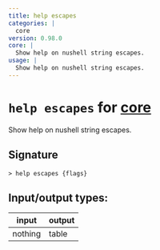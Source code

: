 ```yaml
---
title: help escapes
categories: |
  core
version: 0.98.0
core: |
  Show help on nushell string escapes.
usage: |
  Show help on nushell string escapes.
---
```

<!-- This file is automatically generated. Please edit the command in https://github.com/nushell/nushell instead. -->

# `help escapes` for [core](/commands/categories/core.md)

<div class='command-title'>Show help on nushell string escapes.</div>

## Signature

```> help escapes {flags} ```


## Input/output types:

| input   | output |
| ------- | ------ |
| nothing | table  |
